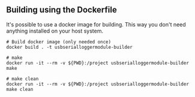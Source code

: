## Building using the Dockerfile

It's possible to use a docker image for building. This way you don't need anything installed on your host system.

```
# Build docker image (only needed once)
docker build . -t usbserialloggermodule-builder

# make 
docker run -it --rm -v ${PWD}:/project usbserialloggermodule-builder make

# make clean
docker run -it --rm -v ${PWD}:/project usbserialloggermodule-builder make clean
```
